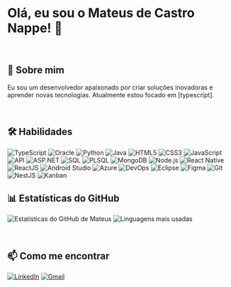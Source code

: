 # Olá, eu sou o Mateus de Castro Nappe! 👋

<br>

## 🚀 Sobre mim
Eu sou um desenvolvedor apaixonado por criar soluções inovadoras e aprender novas tecnologias. Atualmente estou focado em [typescript].

<br>

## 🛠️ Habilidades
![TypeScript](https://img.shields.io/badge/TypeScript-3178C6?style=for-the-badge&logo=typescript&logoColor=white)
![Oracle](https://img.shields.io/badge/Oracle-F80000?style=for-the-badge&logo=oracle&logoColor=white)
![Python](https://img.shields.io/badge/Python-3776AB?style=for-the-badge&logo=python&logoColor=white)
![Java](https://img.shields.io/badge/Java-ED8B00?style=for-the-badge&logo=openjdk&logoColor=white)
![HTML5](https://img.shields.io/badge/HTML5-E34F26?style=for-the-badge&logo=html5&logoColor=white)
![CSS3](https://img.shields.io/badge/CSS3-1572B6?style=for-the-badge&logo=css3&logoColor=white)
![JavaScript](https://img.shields.io/badge/JavaScript-F7DF1E?style=for-the-badge&logo=javascript&logoColor=black)
![API](https://img.shields.io/badge/API-208098?style=for-the-badge&logo=api&logoColor=white)
![ASP.NET](https://img.shields.io/badge/ASP.NET-5C2D91?style=for-the-badge&logo=.net&logoColor=white)
![SQL](https://img.shields.io/badge/SQL-025E8C?style=for-the-badge&logo=sql&logoColor=white)
![PLSQL](https://img.shields.io/badge/PLSQL-F80000?style=for-the-badge&logo=oracle&logoColor=white)
![MongoDB](https://img.shields.io/badge/MongoDB-47A248?style=for-the-badge&logo=mongodb&logoColor=white)
![Node.js](https://img.shields.io/badge/Node.js-339933?style=for-the-badge&logo=node.js&logoColor=white)
![React Native](https://img.shields.io/badge/React_Native-20232A?style=for-the-badge&logo=react&logoColor=61DAFB)
![ReactJS](https://img.shields.io/badge/ReactJS-61DAFB?style=for-the-badge&logo=react&logoColor=black)
![Android Studio](https://img.shields.io/badge/Android_Studio-3DDC84?style=for-the-badge&logo=android-studio&logoColor=white)
![Azure](https://img.shields.io/badge/Azure-0078D4?style=for-the-badge&logo=microsoft-azure&logoColor=white)
![DevOps](https://img.shields.io/badge/DevOps-0078D4?style=for-the-badge&logo=azure-devops&logoColor=white)
![Eclipse](https://img.shields.io/badge/Eclipse-2C2255?style=for-the-badge&logo=eclipse-ide&logoColor=white)
![Figma](https://img.shields.io/badge/Figma-F24E1E?style=for-the-badge&logo=figma&logoColor=white)
![Git](https://img.shields.io/badge/Git-F05032?style=for-the-badge&logo=git&logoColor=white)
![NestJS](https://img.shields.io/badge/NestJS-E0234E?style=for-the-badge&logo=nestjs&logoColor=white)
![Kanban](https://img.shields.io/badge/Kanban-0052CC?style=for-the-badge&logo=trello&logoColor=white)
<br>

## 📊 Estatísticas do GitHub
![Estatísticas do GitHub de Mateus](https://github-readme-stats.vercel.app/api?username=mateuscastronappe&show_icons=true&theme=radical&hide_border=true&count_private=true)
![Linguagens mais usadas](https://github-readme-stats.vercel.app/api/top-langs/?username=mateuscastronappe&layout=compact&theme=radical&hide_border=true)

<br>

## 📫 Como me encontrar
[![LinkedIn](https://img.shields.io/badge/LinkedIn-0077B5?style=for-the-badge&logo=linkedin&logoColor=white)](https://www.linkedin.com/in/mateus-castro-0a43b82b3/)
[![Gmail](https://img.shields.io/badge/Gmail-D14836?style=for-the-badge&logo=gmail&logoColor=white)](mailto:mateusdecastronappe@gmail.com)
